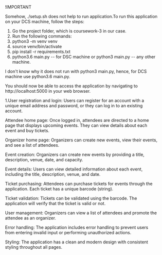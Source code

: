 !IMPORTANT


Somehow, ./setup.sh does not help to run application.To run this application on your DCS machine, follow the steps:
1. Go the project folder, which is coursework-3 in our case.
2. Run the following commands:
3. python3 -m venv venv
4. source venv/bin/activate
5. pip install -r requirements.txt
6. python3.6 main.py -- for DSC machine or python3 main.py -- any other machine.

I don't know why it does not run with python3 main.py, hence, for DCS machine use python3.6 main.py.


You should now be able to access the application by navigating to http://localhost:5000 in your web browser.

1.User registration and login: Users can register for an account with a unique email address and password, or they can log in to an existing account.

Attendee home page: Once logged in, attendees are directed to a home page that displays upcoming events. They can view details about each event and buy tickets.

Organizer home page: Organizers can create new events, view their  events, and see a list of attendees.

Event creation: Organizers can create new events by providing a title, description, venue, date, and capacity.

Event details: Users can view detailed information about each event, including the title, description, venue, and date.

Ticket purchasing: Attendees can purchase tickets for events through the application. Each ticket has a unique barcode (string).


Ticket validation: Tickets can be validated using the barcode. The application will verify that the ticket is valid or not.

User management: Organizers can view a list of attendees and promote the attendee as an organizer.


Error handling: The application includes error handling to prevent users from entering invalid input or performing unauthorized actions.

Styling: The application has a clean and modern design with consistent styling throughout all pages.

